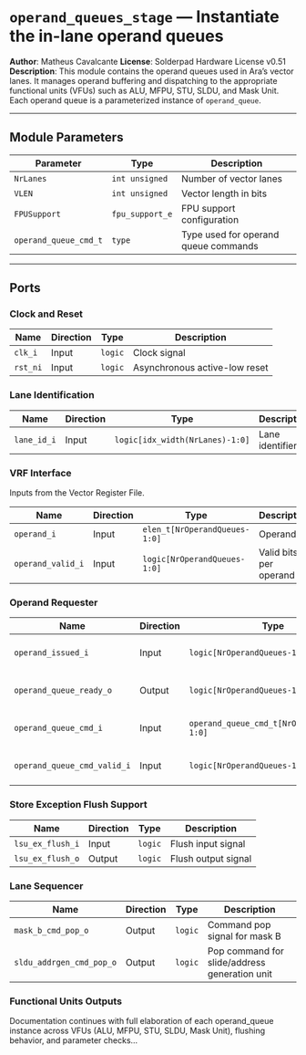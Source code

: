 # `operand_queues_stage` — Instantiate the in-lane operand queues

**Author**: Matheus Cavalcante
**License**: Solderpad Hardware License v0.51
**Description**: This module contains the operand queues used in Ara’s vector lanes. It manages operand buffering and dispatching to the appropriate functional units (VFUs) such as ALU, MFPU, STU, SLDU, and Mask Unit. Each operand queue is a parameterized instance of `operand_queue`.

---

## Module Parameters

| Parameter              | Type             | Description |
|------------------------|------------------|-------------|
| `NrLanes`              | `int unsigned`   | Number of vector lanes |
| `VLEN`                 | `int unsigned`   | Vector length in bits |
| `FPUSupport`           | `fpu_support_e`  | FPU support configuration |
| `operand_queue_cmd_t`  | `type`           | Type used for operand queue commands |

---

## Ports

### Clock and Reset

| Name       | Direction | Type     | Description |
|------------|-----------|----------|-------------|
| `clk_i`    | Input     | `logic`  | Clock signal |
| `rst_ni`   | Input     | `logic`  | Asynchronous active-low reset |

### Lane Identification

| Name        | Direction | Type                           | Description |
|-------------|-----------|--------------------------------|-------------|
| `lane_id_i` | Input     | `logic[idx_width(NrLanes)-1:0]`| Lane identifier |

### VRF Interface

Inputs from the Vector Register File.

| Name               | Direction | Type                          | Description |
|--------------------|-----------|-------------------------------|-------------|
| `operand_i`        | Input     | `elen_t[NrOperandQueues-1:0]` | Operands |
| `operand_valid_i`  | Input     | `logic[NrOperandQueues-1:0]`  | Valid bits per operand |

### Operand Requester

| Name                    | Direction | Type                          | Description |
|-------------------------|-----------|-------------------------------|-------------|
| `operand_issued_i`      | Input     | `logic[NrOperandQueues-1:0]`  | Which operands are issued |
| `operand_queue_ready_o` | Output    | `logic[NrOperandQueues-1:0]`  | Readiness flags for operands |
| `operand_queue_cmd_i`   | Input     | `operand_queue_cmd_t[NrOperandQueues-1:0]` | Operand queue commands |
| `operand_queue_cmd_valid_i` | Input | `logic[NrOperandQueues-1:0]`  | Valid bits for queue commands |

### Store Exception Flush Support

| Name              | Direction | Type    | Description |
|-------------------|-----------|---------|-------------|
| `lsu_ex_flush_i`  | Input     | `logic` | Flush input signal |
| `lsu_ex_flush_o`  | Output    | `logic` | Flush output signal |

### Lane Sequencer

| Name               | Direction | Type    | Description |
|--------------------|-----------|---------|-------------|
| `mask_b_cmd_pop_o` | Output    | `logic` | Command pop signal for mask B |
| `sldu_addrgen_cmd_pop_o` | Output | `logic` | Pop command for slide/address generation unit |

### Functional Units Outputs

Documentation continues with full elaboration of each operand_queue instance across VFUs (ALU, MFPU, STU, SLDU, Mask Unit), flushing behavior, and parameter checks...
